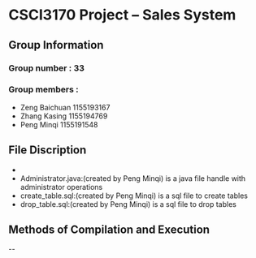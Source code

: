 # CSCI3170 Project – Sales System

## Group Information
### Group number  : 33
### Group members : 
- Zeng Baichuan 1155193167
- Zhang Kasing  1155194769
- Peng Minqi    1155191548

## File Discription
-
- Administrator.java:(created by Peng Minqi) is a java file handle with administrator operations
- create_table.sql:(created by Peng Minqi) is a sql file to create tables
- drop_table.sql:(created by Peng Minqi) is a sql file to drop tables

## Methods of Compilation and Execution
--
